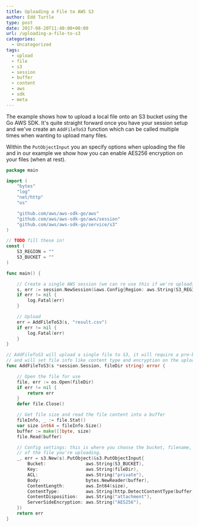 ```yaml
---
title: Uploading a File to AWS S3
author: Edd Turtle
type: post
date: 2017-08-20T11:40:00+00:00
url: /uploading-a-file-to-s3
categories:
  - Uncategorized
tags:
  - upload
  - file
  - s3
  - session
  - buffer
  - content
  - aws
  - sdk
  - meta
---
```


The example shows how to upload a local file onto an S3 bucket using the Go AWS SDK. It's quite straight forward once you have your session setup and
we've create an `AddFileToS3` function which can be called multiple times when wanting to upload many files.

Within the `PutObjectInput` you an specify options when uploading the file and in our example we show how you can enable AES256 encryption on your files (when at rest).

```go
package main

import (
    "bytes"
    "log"
    "net/http"
    "os"

    "github.com/aws/aws-sdk-go/aws"
    "github.com/aws/aws-sdk-go/aws/session"
    "github.com/aws/aws-sdk-go/service/s3"
)

// TODO fill these in!
const (
    S3_REGION = ""
    S3_BUCKET = ""
)

func main() {

    // Create a single AWS session (we can re use this if we're uploading many files)
    s, err := session.NewSession(&aws.Config{Region: aws.String(S3_REGION)})
    if err != nil {
        log.Fatal(err)
    }

    // Upload
    err = AddFileToS3(s, "result.csv")
    if err != nil {
        log.Fatal(err)
    }
}

// AddFileToS3 will upload a single file to S3, it will require a pre-built aws session
// and will set file info like content type and encryption on the uploaded file.
func AddFileToS3(s *session.Session, fileDir string) error {

    // Open the file for use
    file, err := os.Open(fileDir)
    if err != nil {
        return err
    }
    defer file.Close()

    // Get file size and read the file content into a buffer
    fileInfo, _ := file.Stat()
    var size int64 = fileInfo.Size()
    buffer := make([]byte, size)
    file.Read(buffer)

    // Config settings: this is where you choose the bucket, filename, content-type etc.
    // of the file you're uploading.
    _, err = s3.New(s).PutObject(&s3.PutObjectInput{
        Bucket:               aws.String(S3_BUCKET),
        Key:                  aws.String(fileDir),
        ACL:                  aws.String("private"),
        Body:                 bytes.NewReader(buffer),
        ContentLength:        aws.Int64(size),
        ContentType:          aws.String(http.DetectContentType(buffer)),
        ContentDisposition:   aws.String("attachment"),
        ServerSideEncryption: aws.String("AES256"),
    })
    return err
}
```